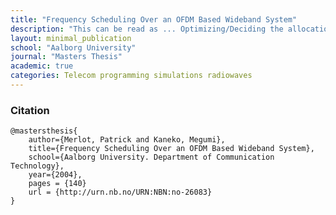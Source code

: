```yaml
---
title: "Frequency Scheduling Over an OFDM Based Wideband System"
description: "This can be read as ... Optimizing/Deciding the allocation of Telecom ressources by providing as much antenna power as possible to the users with the best radio channels conditions (i.e. the slots of frequencies less damaged by surroundings) in real-time for a very short time"
layout: minimal_publication
school: "Aalborg University"
journal: "Masters Thesis"
academic: true
categories: Telecom programming simulations radiowaves
---
```


### Citation

    @mastersthesis{
        author={Merlot, Patrick and Kaneko, Megumi},
        title={Frequency Scheduling Over an OFDM Based Wideband System},
        school={Aalborg University. Department of Communication Technology},
        year={2004},
        pages = {140}
        url = {http://urn.nb.no/URN:NBN:no-26083}
    }

